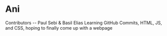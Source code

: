 # Ani

Contributors -- Paul Sebi & Basil Elias
Learning GitHub Commits, HTML, JS, and CSS, hoping to finally come up with
a webpage 
